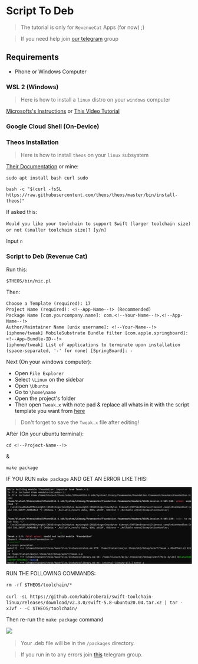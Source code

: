 # Script To Deb
> The tutorial is only for `RevenueCat` Apps (for now) ;)

> If you need help join [our telegram](https://t.me/crackhub_69) group

## Requirements

- Phone or Windows Computer


### WSL 2 (Windows)

> Here is how to install a `linux` distro on your `windows` computer

[Microsofts's Instructions](https://learn.microsoft.com/en-us/windows/wsl/install)
or [This Video Tutorial](https://youtu.be/Tlx7qZCPIsA?feature=shared)


### Google Cloud Shell (On-Device)


### Theos Installation

> Here is how to install `theos` on your `linux` subsystem

[Their Documentation](https://theos.dev/docs/installation-linux) or mine:

```
sudo apt install bash curl sudo
```

```
bash -c "$(curl -fsSL https://raw.githubusercontent.com/theos/theos/master/bin/install-theos)"
```

If asked this:

`Would you like your toolchain to support Swift (larger toolchain size) or not (smaller toolchain size)? [y/n]`

Input `n`


### Script to Deb (Revenue Cat)

Run this:
```
$THEOS/bin/nic.pl
```
Then:
```
Choose a Template (required): 17
Project Name (required): <!--App-Name--!> (Recommended)
Package Name [com.yourcompany.name]: com.<!--Your-Name--!>.<!--App-Name--!>
Author/Maintainer Name [unix username]: <!--Your-Name--!>
[iphone/tweak] MobileSubstrate Bundle filter [com.apple.springboard]: <!--App-Bundle-ID--!>
[iphone/tweak] List of applications to terminate upon installation (space-separated, '-' for none) [SpringBoard]: -
```
Next (On your windows computer):

- Open `File Explorer`
- Select `\Linux` on the sidebar
- Open `\Ubuntu`
- Go to `\home\name`
- Open the project's folder
- Then open `Tweak.x` with note pad & replace all whats in it with the script template you want from [here](../Debs/DebTemplates.md)


> Don't forget to save the `Tweak.x` file after editing!

After (On your ubuntu terminal):

```
cd <!--Project-Name--!>
```
&
```
make package
```

IF YOU RUN `make package` AND GET AN ERROR LIKE THIS:

![alt text](/Gifs/fatalerror.png)

RUN THE FOLLOWING COMMANDS:

```
rm -rf $THEOS/toolchain/*

curl -sL https://github.com/kabiroberai/swift-toolchain-linux/releases/download/v2.3.0/swift-5.8-ubuntu20.04.tar.xz | tar -xJvf - -C $THEOS/toolchain/
```

Then re-run the `make package` command

![](../Gifs/fatalerror.png)

>Your .deb file will be in the `/packages` directory.

> If you run in to any errors join [this](https://t.me/crackhub_69) telegram group.

